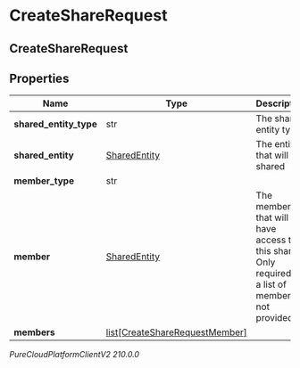 # CreateShareRequest

## CreateShareRequest

## Properties

|Name | Type | Description | Notes|
|------------ | ------------- | ------------- | -------------|
| **shared_entity_type** | str | The share entity type | |
| **shared_entity** | [SharedEntity](SharedEntity) | The entity that will be shared | |
| **member_type** | str |  | [optional] |
| **member** | [SharedEntity](SharedEntity) | The member that will have access to this share. Only required if a list of members is not provided. | [optional] |
| **members** | [list[CreateShareRequestMember]](CreateShareRequestMember) |  | [optional] |



_PureCloudPlatformClientV2 210.0.0_
